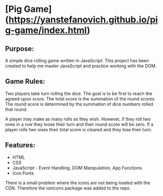# [Pig Game] (https://yanstefanovich.github.io/pig-game/index.html)

## Purpose:
A simple dice rolling game written in JavaScript. This project has been created to help me master JavaScript and practice working with the DOM.

## Game Rules:
Two players take turn rolling the dice. The goal is to be first to reach the agreed upon score. The total score is the summation of the round scores. The round score is determined by the summation of dice numbers rolled that round.

A player may make as many rolls as they wish. However, if they roll two ones in a row they loose their turn and their round score will be zero. If a player rolls two sixes their total score is cleared and they lose their turn.

## Features:
* HTML
* CSS
* JavaScript - Event Handling, DOM Manipulation, App Functions
* Icon Fonts

There is a small problem where the icons are not being loaded with the CDN. Therefore the ionicons package was added to the repo.
